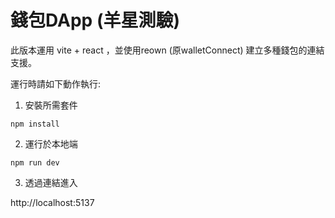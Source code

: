 # 錢包DApp (羊星測驗)
此版本運用 vite + react ，並使用reown (原walletConnect) 建立多種錢包的連結支援。

運行時請如下動作執行:

1. 安裝所需套件


```npm install```


2. 運行於本地端


```npm run dev```


3. 透過連結進入


http://localhost:5137
